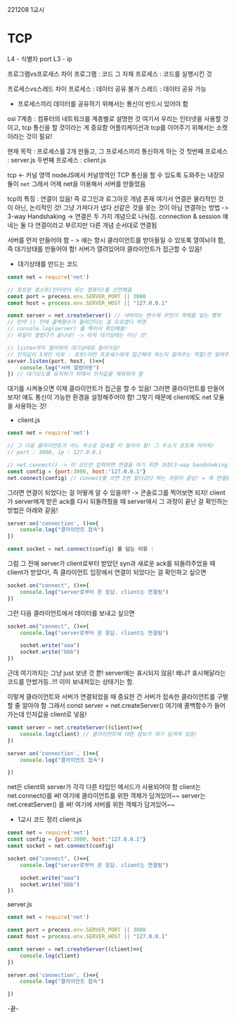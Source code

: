 221208 1교시

# TCP

L4 - 식별자 port
L3 - ip

프로그램vs프로세스 차이
프로그램 : 코드 그 자체
프로세스 : 코드를 실행시킨 것

프로세스vs스레드 차이
프로세스 : 데이터 공유 불가
스레드 : 데이터 공유 가능

- 프로세스끼리 데이터를 공유하기 위해서는 통신이 반드시 있어야 함

osi 7계층 : 컴퓨터의 네트워크를 계층별로 설명한 것
여기서 우리는 인터넷을 사용할 것이고, tcp 통신을 할 것이라는 게 중요함
어플리케이션과 tcp를 이어주기 위해서는 소켓이라는 것이 필요!

현재 목적 : 프로세스를 2개 만들고, 그 프로세스끼리 통신하게 하는 것
첫번째 프로세스 : server.js
두번째 프로세스 : client.js

tcp <- 커널 영역
nodeJS에서 커널영역인 TCP 통신을 할 수 있도록 도와주는 내장모듈이 `net`
그래서 어제 net을 이용해서 서버를 만들었음

tcp의 특징 : 연결이 있음! 즉 로그인과 로그아웃 개념 존재
여기서 연결은 물리적인 것이 아닌, 논리적인 것! 그냥 가져다가 냅다 선같은 것을 꽂는 것이 아님
연결하는 방법 -> 3-way Handshaking
-> 연결은 두 가지 개념으로 나눠짐. connection & session 얘네는 둘 다 연결이라고 부르지만 다른 개념
순서대로 연결됨


서버를 먼저 만들어야 함 - > 얘는 항시 클라이언트를 받아들일 수 있또록 열여놔야 함, 즉 대기상태를 만들어야 함!
서버가 열려있어야 클라이언트가 접근할 수 있음!

* 대기상태를 만드는 코드
```js
const net = require('net')

// 포트랑 호스트(인터넷이 되는 컴퓨터)를 선언해줌
const port = precess.env.SERVER_PORT || 3000
const host = process.env.SERVER_HOST || "127.0.0.1"

const server = net.createServer() // 서버라는 변수에 무언가 객체를 넣는 행위
// 만약 () 안에 콜백함수가 들어간다는 걸 모르겠다 하면
// console.log(server) 를 찍어서 확인해봄!
// 파일이 열렸다가 끝나네? -> 아직 대기상태는 아닌 것!

// listen까지 열어줘야 대기상태로 들어가짐!
// 인자값이 3개인 이유 : 포트(어떤 프로세스에게 접근해야 하는지 알려주는 역할)만 알려주면 정확한 접속이 불가능함! 포트와 아이피(내 컴퓨터 좌표)를 함께 알려줘야 클라이언트가 서버에 정확하게 접근할 수 있음!!
server.listen(port, host, ()=>{
    console.log("서버 열렸어용")
}) // 대기모드를 유지하기 위해서 인자값을 채워줘야 함
```

대기를 시켜놓으면 이제 클라이언트가 접근을 할 수 있음!
그러면 클라이언트를 만들어보자! 얘도 통신이 가능한 환경을 설정해주어야 함! 
그렇기 때문에 client에도 net 모듈을 사용하는 것!

* client.js
```js
const net = require('net')

// 그 다음 클라이언트가 어느 주소로 접속할 지 알아야 함! 그 주소가 포트와 아이피!
// port : 3000, ip : 127.0.0.1

// net.connect() -> 이 코드만 입력하면 연결을 하기 위한 과정(3-way handshaking)이 시작됨! 괄호안에 주소 넣으면 됨
const config = {port:3000, host:"127.0.0.1"}
net.connect(config) // connect를 쓰면 3번 왔다갔다 하는 과정이 끝남! = 즉 연결됨!
```

그러면 연결이 되었다는 걸 어떻게 알 수 있을까? -> 콘솔로그를 찍어보면 되지!
client가 server에게 받은 ack를 다시 되돌려줬을 때 server에서 그 과정이 끝난 걸 확인하는 방법은 아래와 같음!
```js
server.on('connection', ()=>{
    console.log("클라이언트 접속")
})
```

```js
const socket = net.connect(config) 를 담는 이유 : 
```

그럼 그 전에 server가 client로부터 받았던 syn과 새로운 ack를 되돌려주었을 때 client가 받았다!, 즉 클라이언트 입장에서 연결이 되었다는 걸 확인하고 싶으면
```js
socket.on("connect", ()=>{
    console.log("server로부터 온 응답. client는 연결됨")
})
```

그런 다음 클라이언트에서 데이터를 보내고 싶으면
```js
socket.on("connect", ()=>{
    console.log("server로부터 온 응답. client는 연결됨")

    socket.write("aaa")
    socket.write("bbb")
})
```

근데 여기까지는 그냥 just 보낸 것 뿐! server에는 표시되지 않음! 왜냐? 표시해달라는 코드를 안썼거등..!!! 이미 보내져있는 상태기는 함. 

이렇게 클라이언트와 서버가 연결되었을 때 중요한 건 서버가 접속한 클라이언트를 구별할 줄 알아야 함
그래서 const server = net.createServer() 여기에 콜백함수가 들어가는데 인자값을 client로 넣음!

```js
const server = net.createServer((client)=>{
    console.log(client) // 클라이언트에 대한 정보가 여기 담겨져 있음!
})

server.on('connection', ()=>{
    console.log("클라이언트 접속")

})
```

net은 client와 server가 각각 다른 타입인 메서드가 사용되어야 함
client는 net.connect()를 써! 여기에 클라이언트를 위한 객체가 담겨있어~~
server는 net.creatServer() 를 써! 여기에 서버를 위한 객체가 담겨있어~~


* 1교시 코드 정리
client.js
```js
const net = require('net')
const config = {port:3000, host:"127.0.0.1"}
const socket = net.connect(config)

socket.on("connect", ()=>{
    console.log("server로부터 온 응답. client는 연결됨")

    socket.write("aaa")
    socket.write("bbb")
})
```

server.js
```js
const net = require('net')

const port = precess.env.SERVER_PORT || 3000
const host = process.env.SERVER_HOST || "127.0.0.1"

const server = net.createServer((client)=>{
    console.log(client)
})

server.on('connection', ()=>{
    console.log("클라이언트 접속")

})
```

-끝-

